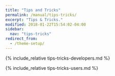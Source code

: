 ```yaml
---
title: "Tips and Tricks"
permalink: /manual/tips-tricks/
excerpt: "Tips & Tricks."
modified: 2018-01-22T15:54:02-04:00
sidebar:
  nav: "tips-tricks"
redirect_from:
  - /theme-setup/
---
```


{% include_relative tips-tricks-developers.md %}

{% include_relative tips-tricks-users.md %}
